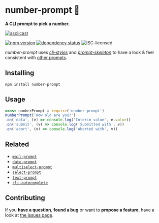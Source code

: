 # number-prompt 💯

**A CLI prompt to pick a number.**

[![asciicast](https://asciinema.org/a/41487.png)](https://asciinema.org/a/41487)

[![npm version](https://img.shields.io/npm/v/number-prompt.svg)](https://www.npmjs.com/package/number-prompt)
[![dependency status](https://img.shields.io/david/derhuerst/number-prompt.svg)](https://david-dm.org/derhuerst/number-prompt)
![ISC-licensed](https://img.shields.io/github/license/derhuerst/number-prompt.svg)

*number-prompt* uses [*cli-styles*](https://github.com/derhuerst/cli-styles) and [*prompt-skeleton*](https://github.com/derhuerst/prompt-skeleton) to have a look & feel consistent with [other prompts](https://github.com/derhuerst/prompt-skeleton#prompts-using-prompt-skeleton).


## Installing

```shell
npm install number-prompt
```


## Usage

```javascript
const numberPrompt = require('number-prompt')
numberPrompt('How old are you?')
.on('data', (e) => console.log('Interim value', e.value))
.on('submit', (v) => console.log('Submitted with', v))
.on('abort', (v) => console.log('Aborted with', v))
```


## Related

- [`mail-prompt`](https://github.com/derhuerst/mail-prompt)
- [`date-prompt`](https://github.com/derhuerst/date-prompt)
- [`multiselect-prompt`](https://github.com/derhuerst/multiselect-prompt)
- [`select-prompt`](https://github.com/derhuerst/select-prompt)
- [`text-prompt`](https://github.com/derhuerst/text-prompt)
- [`cli-autocomplete`](https://github.com/derhuerst/cli-autocomplete)


## Contributing

If you **have a question**, **found a bug** or want to **propose a feature**, have a look at [the issues page](https://github.com/derhuerst/number-prompt/issues).
